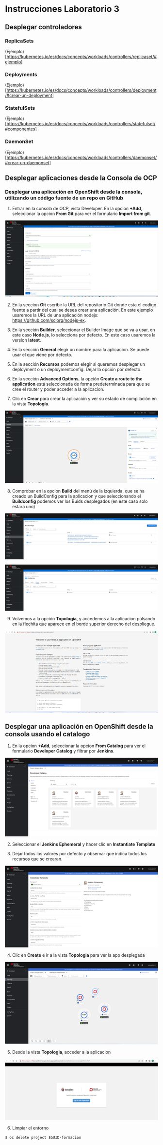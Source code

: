 # Instrucciones Laboratorio 3

## Desplegar controladores 

### ReplicaSets
(Ejemplo)[https://kubernetes.io/es/docs/concepts/workloads/controllers/replicaset/#ejemplo]

### Deployments
(Ejemplo)[https://kubernetes.io/es/docs/concepts/workloads/controllers/deployment/#crear-un-deployment]

### StatefulSets
(Ejemplo)[https://kubernetes.io/es/docs/concepts/workloads/controllers/statefulset/#componentes]

### DaemonSet
(Ejemplo)[https://kubernetes.io/es/docs/concepts/workloads/controllers/daemonset/#crear-un-daemonset]

## Desplegar aplicaciones desde la Consola de OCP

### Desplegar una aplicación en OpenShift desde la consola, utilizando un código fuente de un repo en GitHub

1. Entrar en la consola de OCP, vista Developer. En la opcion **+Add**, seleccionar la opcion **From Git** para ver el formulario **Import from git**.

![alt Crar App][imagen1]

[imagen1]: images/create-app1.png

2. En la seccion **Git** escribir la URL del repositorio Git donde esta el codigo fuente a partir del cual se desea crear una aplicación. En este ejemplo usaremos la URL de una aplicación nodejs:
https://github.com/sclorg/nodejs-ex.

3. En la sección **Builder**, seleccionar el Builder Image que se va a usar, en este caso **Node.js**, lo selecciona por defecto. En este caso usaremos la version **latest**.

4. En la sección **General** elegir un nombre para la aplicacion. Se puede usar el que viene por defecto.

5. En la sección **Recursos** podemos elegir si queremos desplegar un deployment o un deploymentconfig. Dejar la opción por defecto.

6. En la sección **Advanced Options**, la opción **Create a route to the application** está seleccionada de forma predeterminada para que se cree el router y poder acceder a la aplicacion.

7. Clic en **Crear** para crear la aplicación y ver su estado de compilación en la vista **Topología**.

![alt Crar App][imagen2]

[imagen2]: images/create-app2.png

8. Comprobar en la opcion **Build** del menú de la izquierda, que se ha creado un BuildConfig para la aplicacion y que seleccionando el **Buildconfig** podemos ver los Buids desplegados (en este caso solo estara uno)

![alt Crar App][imagen3]

[imagen3]: images/create-app3.png

![alt Crar App][imagen4]

[imagen4]: images/create-app4.png

9. Volvemos a la opción **Topología**, y accedemos a la aplicacion pulsando en la flechita que aparece en el borde superior derecho del despliegue.

![alt Crar App][imagen8]

[imagen8]: images/create-app8.png

## Desplegar una aplicación en OpenShift desde la consola usando el catalogo

1. En la opcion **+Add**, seleccionar la opcion **From Catalog** para ver el formulario **Developer Catalog** y filtrar por **Jenkins**.

![alt Crar App][imagen5]

[imagen5]: images/create-app5.png

2. Seleccionar el **Jenkins Ephemeral** y hacer clic en **Instantiate Template**

3. Dejar todos los valores por defecto y observar que indica todos los recursos que se crearan.

![alt Crar App][imagen6]

[imagen6]: images/create-app6.png

4. Clic en **Create** e ir a la vista **Topologia** para ver la app desplegada

![alt Crar App][imagen7]

[imagen7]: images/create-app7.png

5. Desde la vista **Topologia**, acceder a la aplicacion

![alt Crar App][imagen9]

[imagen9]: images/create-app9.png

6. Limpiar el entorno

```shell
$ oc delete project $GUID-formacion
```


